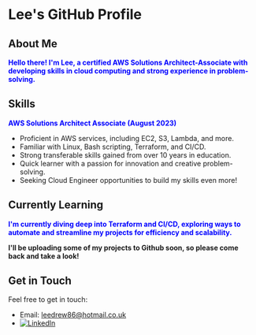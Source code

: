 # Lee's GitHub Profile

## About Me

<span style="color:blue"><strong>Hello there! I'm Lee, a certified AWS Solutions Architect-Associate with developing skills in cloud computing and strong experience in problem-solving.</strong></span>

## Skills

<span style="color:blue"><strong>AWS Solutions Architect Associate (August 2023)</strong></span>

- Proficient in AWS services, including EC2, S3, Lambda, and more.
- Familiar with Linux, Bash scripting, Terraform, and CI/CD.
- Strong transferable skills gained from over 10 years in education.
- Quick learner with a passion for innovation and creative problem-solving.
- Seeking Cloud Engineer opportunities to build my skills even more!

## Currently Learning

<span style="color:blue"><strong>I'm currently diving deep into Terraform and CI/CD, exploring ways to automate and streamline my projects for efficiency and scalability.

I'll be uploading some of my projects to Github soon, so please come back and take a look!</strong></span>

## Get in Touch

Feel free to get in touch:

- Email: leedrew86@hotmail.co.uk
- [![LinkedIn](https://img.shields.io/badge/LinkedIn-Connect-blue?style=social&logo=linkedin)](https://www.linkedin.com/in/leeadrew/)
